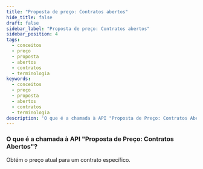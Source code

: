 ```yaml
---
title: "Proposta de preço: Contratos abertos"
hide_title: false
draft: false
sidebar_label: "Proposta de preço: Contratos abertos"
sidebar_position: 4
tags:
  - conceitos
  - preço
  - proposta
  - abertos
  - contratos
  - terminologia
keywords:
  - conceitos
  - preço
  - proposta
  - abertos
  - contratos
  - terminologia
description: 'O que é a chamada à API "Proposta de Preço: Contratos Abertos"?'
---
```


### O que é a chamada à API "Proposta de Preço: Contratos Abertos"?

Obtém o preço atual para um contrato específico.

